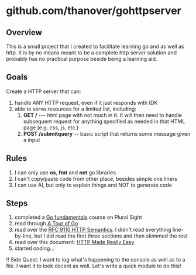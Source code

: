 # github.com/thanover/gohttpserver

## Overview

This is a small project that I created to facilitate learning go and as well as http. It is by no means meant to be a complete http server solution and probably has no practical purpose beside being a learning aid.

## Goals

Create a HTTP server that can:

1. handle ANY HTTP request, even if it just responds with IDK
2. able to serve resources for a limited list, including:
   1. **GET /** --- html page with not much in it. It will then need to handle subsequent request for anything specified as needed in that HTML page (e.g. css, js, etc.)
   2. **POST /submitquery** -- basic script that returns some message given a input

## Rules

1. I can only use **os**, **fmt** and **net** go libraries
2. I can't copy/paste code from other place, besides simple one liners
3. I can use AI, but only to explain things and NOT to generate code

## Steps

1. completed a [Go fundamentals](https://www.pluralsight.com/courses/go-fundamentals) course on Plural Sight
2. read through [A Tour of Go](https://go.dev/tour/list)
3. read over the [RFC 9110 HTTP Semantics](https://www.rfc-editor.org/rfc/rfc9110). I didn't read everything line-by-line, but I did read the first three sections and then skimmed the rest
4. read over this document: [HTTP Made Really Easy](https://www.jmarshall.com/easy/http/)
5. started coding...

!! Side Quest: I want to log what's happening to the console as well as to a file. I want it to look decent as well. Let's write a quick module to do this!
